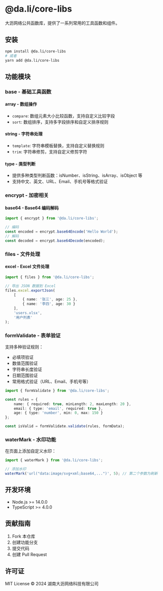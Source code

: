 # @da.li/core-libs

大沥网络公共函数库，提供了一系列常用的工具函数和组件。

## 安装

```bash
npm install @da.li/core-libs
# 或者
yarn add @da.li/core-libs
```

## 功能模块

### base - 基础工具函数

#### array - 数组操作

-   `compare`: 数组元素大小比较函数，支持自定义比较字段
-   `sort`: 数组排序，支持多字段排序和自定义排序规则

#### string - 字符串处理

-   `template`: 字符串模板替换，支持自定义替换规则
-   `trim`: 字符串修剪，支持自定义修剪字符

#### type - 类型判断

-   提供多种类型判断函数：isNumber、isString、isArray、isObject 等
-   支持中文、英文、URL、Email、手机号等格式验证

### encrypt - 加密相关

#### base64 - Base64 编码解码

```typescript
import { encrypt } from '@da.li/core-libs';

// 编码
const encoded = encrypt.base64Encode('Hello World');
// 解码
const decoded = encrypt.base64Decode(encoded);
```

### files - 文件处理

#### excel - Excel 文件处理

```typescript
import { files } from '@da.li/core-libs';

// 导出 JSON 数据到 Excel
files.excel.exportJson(
	[
		{ name: '张三', age: 25 },
		{ name: '李四', age: 30 }
	],
	'users.xlsx',
	'用户列表'
);
```

### formValidate - 表单验证

支持多种验证规则：

-   必填项验证
-   数值范围验证
-   字符串长度验证
-   日期范围验证
-   常用格式验证（URL、Email、手机号等）

```typescript
import { formValidate } from '@da.li/core-libs';

const rules = {
	name: { required: true, minLength: 2, maxLength: 20 },
	email: { type: 'email', required: true },
	age: { type: 'number', min: 0, max: 150 }
};

const isValid = formValidate.validate(rules, formData);
```

### waterMark - 水印功能

在页面上添加自定义水印：

```typescript
import { waterMark } from '@da.li/core-libs';

// 添加水印
waterMark('url("data:image/svg+xml;base64,...")', 5); // 第二个参数为刷新间隔（秒）
```

## 开发环境

-   Node.js >= 14.0.0
-   TypeScript >= 4.0.0

## 贡献指南

1. Fork 本仓库
2. 创建功能分支
3. 提交代码
4. 创建 Pull Request

## 许可证

MIT License © 2024 湖南大沥网络科技有限公司

